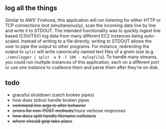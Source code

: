 ## log all the things

Similar to AWS' Firehose, this application will run listening for either
HTTP or TCP connections (not simultaneously), scan the incoming data line by line and write it to
STDOUT. The intended functionality was to quickly ingest line based (CSV/TSV)
log data from many different EC2 instances being auto-scaled. Instead of writing to a file directly, writing to STDOUT allows the
user to pipe the output to other programs. For instance, redirecting the output
to `split` will write canonically named text files of a given size (e.g.
`./omnilogger | split -a 9 -l 100 - mylogfile`). To handle many streams, you could run multiple instances of this application, each on a different port or use one instance to coallesce them and parse them after they're on disk.

## todo

  - graceful shutdown (catch broken pipes)
  - how does stdout handle broken pipes
  - ~~command line args to alter behavior~~
  - ~~errors for non-POST methods~~/more verbose responses
  - ~~how does split handle filename collisions~~
  - ~~where should gzip take place~~
